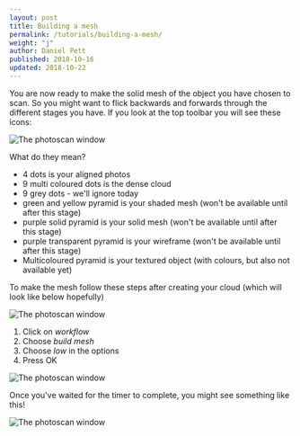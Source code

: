 ```yaml
---
layout: post
title: Building a mesh
permalink: /tutorials/building-a-mesh/
weight: "j"
author: Daniel Pett
published: 2018-10-16
updated: 2018-10-22
---
```


You are now ready to make the solid mesh of the object you have chosen to scan. So you might want to flick backwards and forwards through the different stages you have. If you look at the top toolbar you will see these icons:

![The photoscan window]({{site.baseurl}}/images/icons.jpg "Photoscan interface window")

What do they mean?

* 4 dots is your aligned photos
* 9 multi coloured dots is the dense cloud
* 9 grey dots - we'll ignore today
* green and yellow pyramid is your shaded mesh (won't be available until after this stage)
* purple solid pyramid is your solid mesh (won't be available until after this stage)
* purple transparent pyramid is your wireframe (won't be available until after this stage)
* Multicoloured pyramid is your textured object (with colours, but also not available yet)

To make the mesh follow these steps after creating your cloud (which will look like below hopefully)

![The photoscan window]({{site.baseurl}}/images/boxerDense.jpg "Photoscan interface window")

1. Click on *workflow*
2. Choose *build mesh*
3. Choose *low* in the options
4. Press OK

![The photoscan window]({{site.baseurl}}/images/chooseMesh.jpg "Photoscan interface window")

Once you've waited for the timer to complete, you might see something like this!

![The photoscan window]({{site.baseurl}}/images/mesh.jpg "Photoscan interface window")
